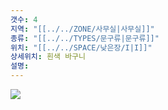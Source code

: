 ```yaml
---
갯수: 4
지역: "[[../../ZONE/사무실|사무실]]"
종류: "[[../../TYPES/문구류|문구류]]"
위치: "[[../../SPACE/낮은장/I|I]]"
상세위치: 흰색 바구니
설명:
---
```

![](http://192.168.50.22/images/240608_IMG_0253.jpg)